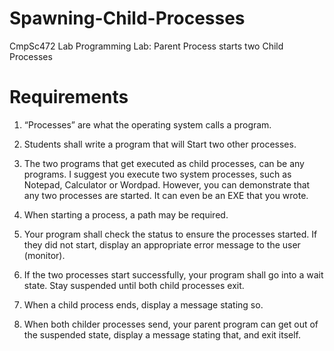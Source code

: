 # Spawning-Child-Processes
CmpSc472 Lab
Programming Lab: Parent Process starts two Child Processes
# Requirements
1. “Processes” are what the operating system calls a program.

2. Students shall write a program that will Start two other processes.

3. The two programs that get executed as child processes, can be any programs. I suggest you execute two system processes, such as Notepad, Calculator or Wordpad.  However, you can demonstrate that any two processes are started.  It can even be an EXE that you wrote.

4. When starting a process, a path may be required.

5. Your program shall check the status to ensure the processes started.  If they did not 
start, display an appropriate error message to the user (monitor).

6. If the two processes start successfully, your program shall go into a wait state.  Stay 
suspended until both child processes exit.

7. When a child process ends, display a message stating so.

8. When both childer processes send, your parent program can get out of the 
suspended state, display a message stating that, and exit itself.